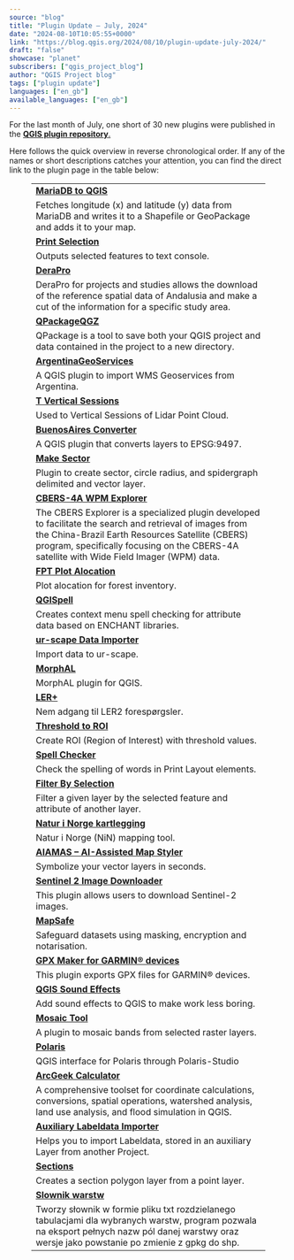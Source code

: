 ```yaml
---
source: "blog"
title: "Plugin Update – July, 2024"
date: "2024-08-10T10:05:55+0000"
link: "https://blog.qgis.org/2024/08/10/plugin-update-july-2024/"
draft: "false"
showcase: "planet"
subscribers: ["qgis_project_blog"]
author: "QGIS Project blog"
tags: ["plugin update"]
languages: ["en_gb"]
available_languages: ["en_gb"]
---
```


<p>For the last month of July, one short of 30 new plugins were published in the <a href="https://plugins.qgis.org/plugins/"><strong>QGIS plugin repository</strong>.</a></p>



<p>Here follows the quick overview in reverse chronological order. If any of the names or short descriptions catches your attention, you can find the direct link to the plugin page in the table below: </p>



<figure class="wp-block-table"><table class="has-fixed-layout"><tbody><tr><td><a href="https://plugins.qgis.org/plugins/qgis_mariadb_plugin/"><strong>MariaDB to QGIS</strong></a></td></tr><tr><td>Fetches longitude (x) and latitude (y) data from MariaDB and writes it to a Shapefile or GeoPackage and adds it to your map.</td></tr><tr><td><a href="https://plugins.qgis.org/plugins/print-selection/"><strong>Print Selection</strong></a></td></tr><tr><td>Outputs selected features to text console.</td></tr><tr><td><a href="https://plugins.qgis.org/plugins/dera_pro/"><strong>DeraPro</strong></a></td></tr><tr><td>DeraPro for projects and studies allows the download of the reference spatial data of Andalusia and make a cut of the information for a specific study area.</td></tr><tr><td><a href="https://plugins.qgis.org/plugins/QPackageQGZ/"><strong>QPackageQGZ</strong></a></td></tr><tr><td>QPackage is a tool to save both your QGIS project and data contained in the project to a new directory.</td></tr><tr><td><a href="https://plugins.qgis.org/plugins/argentinageoservices_zip/"><strong>ArgentinaGeoServices</strong></a></td></tr><tr><td>A QGIS plugin to import WMS Geoservices from Argentina.</td></tr><tr><td><a href="https://plugins.qgis.org/plugins/mod_vertical_sessions/"><strong>T Vertical Sessions</strong></a></td></tr><tr><td>Used to Vertical Sessions of Lidar Point Cloud.</td></tr><tr><td><a href="https://plugins.qgis.org/plugins/BA_converter/"><strong>BuenosAires Converter</strong></a></td></tr><tr><td>A QGIS plugin that converts layers to EPSG:9497.</td></tr><tr><td><a href="https://plugins.qgis.org/plugins/make_sector/"><strong>Make Sector</strong></a></td></tr><tr><td>Plugin to create sector, circle radius, and spidergraph delimited and vector layer.</td></tr><tr><td><a href="https://plugins.qgis.org/plugins/cbers_explorer/"><strong>CBERS-4A WPM Explorer</strong></a></td></tr><tr><td>The CBERS Explorer is a specialized plugin developed to facilitate the search and retrieval of images from the China-Brazil Earth Resources Satellite (CBERS) program, specifically focusing on the CBERS-4A satellite with Wide Field Imager (WPM) data.</td></tr><tr><td><a href="https://plugins.qgis.org/plugins/PlotAlocation/"><strong>FPT Plot Alocation</strong></a></td></tr><tr><td>Plot alocation for forest inventory.</td></tr><tr><td><a href="https://plugins.qgis.org/plugins/QGISpell/"><strong>QGISpell</strong></a></td></tr><tr><td>Creates context menu spell checking for attribute data based on ENCHANT libraries.</td></tr><tr><td><a href="https://plugins.qgis.org/plugins/ur-scapeDataImporter/"><strong>ur-scape Data Importer</strong></a></td></tr><tr><td>Import data to ur-scape.</td></tr><tr><td><a href="https://plugins.qgis.org/plugins/morphal/"><strong>MorphAL</strong></a></td></tr><tr><td>MorphAL plugin for QGIS.</td></tr><tr><td><a href="https://plugins.qgis.org/plugins/lerplusdock/"><strong>LER+</strong></a></td></tr><tr><td>Nem adgang til LER2 forespørgsler.</td></tr><tr><td><a href="https://plugins.qgis.org/plugins/Threshold_to_ROI/"><strong>Threshold to ROI</strong></a></td></tr><tr><td>Create ROI (Region of Interest) with threshold values.</td></tr><tr><td><a href="https://plugins.qgis.org/plugins/qgis-spellcheck/"><strong>Spell Checker</strong></a></td></tr><tr><td>Check the spelling of words in Print Layout elements.</td></tr><tr><td><a href="https://plugins.qgis.org/plugins/filterbyselection/"><strong>Filter By Selection</strong></a></td></tr><tr><td>Filter a given layer by the selected feature and attribute of another layer.</td></tr><tr><td><a href="https://plugins.qgis.org/plugins/nin_qgis_plugin/"><strong>Natur i Norge kartlegging</strong></a></td></tr><tr><td>Natur i Norge (NiN) mapping tool.</td></tr><tr><td><a href="https://plugins.qgis.org/plugins/AIAMAS/"><strong>AIAMAS &#8211; AI-Assisted Map Styler</strong></a></td></tr><tr><td>Symbolize your vector layers in seconds.</td></tr><tr><td><a href="https://plugins.qgis.org/plugins/sentinel_downloader/"><strong>Sentinel 2 Image Downloader</strong></a></td></tr><tr><td>This plugin allows users to download Sentinel-2 images.</td></tr><tr><td><a href="https://plugins.qgis.org/plugins/mapsafe/"><strong>MapSafe</strong></a></td></tr><tr><td>Safeguard datasets using masking, encryption and notarisation.</td></tr><tr><td><strong><a href="https://plugins.qgis.org/plugins/gpx_maker/">GPX Maker for GARMIN® devices</a></strong></td></tr><tr><td>This plugin exports GPX files for GARMIN® devices.</td></tr><tr><td><strong><a href="https://plugins.qgis.org/plugins/qgs_sound_effects/">QGIS Sound Effects</a></strong></td></tr><tr><td>Add sound effects to QGIS to make work less boring.</td></tr><tr><td><a href="https://plugins.qgis.org/plugins/mosaic_tool/"><strong>Mosaic Tool</strong></a></td></tr><tr><td>A plugin to mosaic bands from selected raster layers.</td></tr><tr><td><a href="https://plugins.qgis.org/plugins/QPolaris/"><strong>Polaris</strong></a></td></tr><tr><td>QGIS interface for Polaris through Polaris-Studio</td></tr><tr><td><a href="https://plugins.qgis.org/plugins/ArcGeekCalculator/"><strong>ArcGeek Calculator</strong></a></td></tr><tr><td>A comprehensive toolset for coordinate calculations, conversions, spatial operations, watershed analysis, land use analysis, and flood simulation in QGIS.</td></tr><tr><td><a href="https://plugins.qgis.org/plugins/label_importer/"><strong>Auxiliary Labeldata Importer</strong></a></td></tr><tr><td>Helps you to import Labeldata, stored in an auxiliary Layer from another Project.</td></tr><tr><td><a href="https://plugins.qgis.org/plugins/sections/"><strong>Sections</strong></a></td></tr><tr><td>Creates a section polygon layer from a point layer.</td></tr><tr><td><a href="https://plugins.qgis.org/plugins/slownik_warstw/"><strong>Slownik warstw</strong></a></td></tr><tr><td>Tworzy słownik w formie pliku txt rozdzielanego tabulacjami dla wybranych warstw, program pozwala na eksport pełnych nazw pól danej warstwy oraz wersje jako powstanie po zmienie z gpkg do shp.</td></tr></tbody></table></figure>



<p></p>
